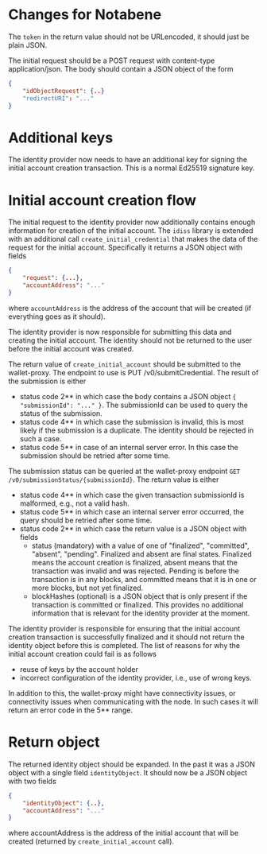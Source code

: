 # Changes for Notabene

The `token` in the return value should not be URLencoded, it should just be plain JSON.

The initial request should be a POST request with content-type application/json. The body should contain a JSON object
of the form
```json
{
    "idObjectRequest": {..}
    "redirectURI": "..."
}
```

# Additional keys

The identity provider now needs to have an additional key for signing the initial account creation transaction.
This is a normal Ed25519 signature key.

# Initial account creation flow

The initial request to the identity provider now additionally contains enough information for creation of the initial account.
The `idiss` library is extended with an additional call `create_initial_credential` that makes the data of the request for the initial account.
Specifically it returns a JSON object with fields
```json
{
    "request": {...},
    "accountAddress": "..."
}
```
where `accountAddress` is the address of the account that will be created (if everything goes as it should).

The identity provider is now responsible for submitting this data and creating the initial account.
The identity should not be returned to the user before the initial account was created.

The return value of `create_initial_account` should be submitted to the wallet-proxy. The endpoint to use is PUT /v0/submitCredential.
The result of the submission is either
- status code 2\*\* in which case the body contains a JSON object `{ "submissionId": "..." }`. The submissionId can be used to query the status of the submission.
- status code 4\*\* in which case the submission is invalid, this is most likely if the submission is a duplicate. The identity should be rejected in such a case.
- status code 5\*\* in case of an internal server error. In this case the submission should be retried after some time.

The submission status can be queried at the wallet-proxy endpoint `GET /v0/submissionStatus/{submissionId}`.
The return value is either
- status code 4\*\* in which case the given transaction submissionId is malformed, e.g., not a valid hash.
- status code 5\*\* in which case an internal server error occurred, the query should be retried after some time.
- status code 2\*\* in which case the return value is a JSON object with fields
  * status (mandatory) with a value of one of "finalized", "committed", "absent", "pending". Finalized and absent are final states. Finalized means the account creation is finalized, absent means that the transaction was invalid and was rejected. Pending is before the transaction is in any blocks, and committed means that it is in one or more blocks, but not yet finalized.
  * blockHashes (optional) is a JSON object that is only present if the transaction is committed or finalized. This provides no additional information that is relevant for the identity provider at the moment.

The identity provider is responsible for ensuring that the initial account creation transaction is successfully finalized and it should not return the identity object before this is completed.
The list of reasons for why the initial account creation could fail is as follows
- reuse of keys by the account holder
- incorrect configuration of the identity provider, i.e., use of wrong keys.

In addition to this, the wallet-proxy might have connectivity issues, or connectivity issues when communicating with the node. In such cases it will return an error code in the 5\*\* range.

# Return object

The returned identity object should be expanded. In the past it was a JSON object with a single field `identityObject`. It should now be
a JSON object with two fields
```json
{
    "identityObject": {..},
    "accountAddress": "..."
}
```
where accountAddress is the address of the initial account that will be created (returned by `create_initial_account` call).